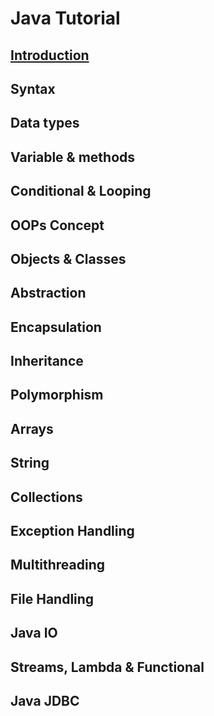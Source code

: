 # Java Tutorial

## [Introduction](introduction/readme.md)
## Syntax
## Data types
## Variable & methods
## Conditional & Looping
## OOPs Concept
## Objects & Classes
## Abstraction
## Encapsulation
## Inheritance
## Polymorphism
## Arrays
## String
## Collections
## Exception Handling
## Multithreading
## File Handling
## Java IO
## Streams, Lambda & Functional
## Java JDBC
